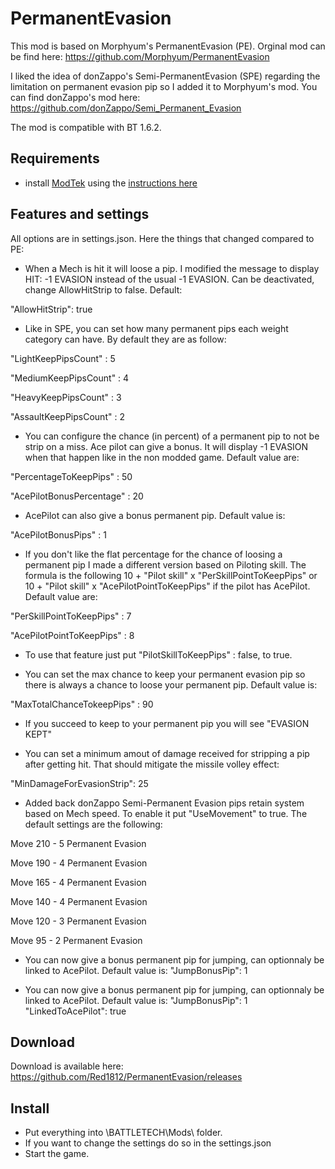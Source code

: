 # PermanentEvasion
This mod is based on Morphyum's PermanentEvasion (PE).
Orginal mod can be find here:
https://github.com/Morphyum/PermanentEvasion

I liked the idea of donZappo's Semi-PermanentEvasion (SPE) regarding the limitation on permanent evasion pip so I added it to Morphyum's mod.
You can find donZappo's mod here:
https://github.com/donZappo/Semi_Permanent_Evasion

The mod is compatible with BT 1.6.2.

## Requirements

* install [ModTek](https://github.com/BattletechModders/ModTek/releases) using the [instructions here](https://github.com/BattletechModders/ModTek)

## Features and settings

All options are in settings.json.
Here the things that changed compared to PE:
- When a Mech is hit it will loose a pip. I modified the message to display HIT: -1 EVASION instead of the usual -1 EVASION. Can be deactivated, change AllowHitStrip to false. Default:

"AllowHitStrip": true

- Like in SPE, you can set how many permanent pips each weight category can have. By default they are as follow:

"LightKeepPipsCount" : 5

"MediumKeepPipsCount" : 4

"HeavyKeepPipsCount" : 3

"AssaultKeepPipsCount" : 2

- You can configure the chance (in percent) of a permanent pip to not be strip on a miss. Ace pilot can give a bonus. It will display -1 EVASION when that happen like in the non modded game. Default value are:

"PercentageToKeepPips" : 50

"AcePilotBonusPercentage" : 20

- AcePilot can also give a bonus permanent pip. Default value is:

"AcePilotBonusPips" : 1

- If you don't like the flat percentage for the chance of loosing a permanent pip I made a different version based on Piloting skill. The formula is the following 10 + "Pilot skill" x "PerSkillPointToKeepPips" or 10 + "Pilot skill" x "AcePilotPointToKeepPips" if the pilot has AcePilot. Default value are:

"PerSkillPointToKeepPips" : 7

"AcePilotPointToKeepPips" : 8

- To use that feature just put "PilotSkillToKeepPips" : false, to true.

- You can set the max chance to keep your permanent evasion pip so there is always a chance to loose your permanent pip. Default value is:

"MaxTotalChanceTokeepPips" : 90

- If you succeed to keep to your permanent pip you will see "EVASION KEPT"

- You can set a minimum amout of damage received for stripping a pip after getting hit. That should mitigate the missile volley effect:

"MinDamageForEvasionStrip": 25

- Added back donZappo Semi-Permanent Evasion pips retain system based on Mech speed. To enable it put "UseMovement" to true. The default settings are the following:

Move 210 - 5 Permanent Evasion

Move 190 - 4 Permanent Evasion

Move 165 - 4 Permanent Evasion

Move 140 - 4 Permanent Evasion

Move 120 - 3 Permanent Evasion

Move 95 - 2 Permanent Evasion

- You can now give a bonus permanent pip for jumping, can optionnaly be linked to AcePilot. Default value is:
		"JumpBonusPip": 1

- You can now give a bonus permanent pip for jumping, can optionnaly be linked to AcePilot. Default value is:
		"JumpBonusPip": 1
		"LinkedToAcePilot": true

## Download
Download is available here:
https://github.com/Red1812/PermanentEvasion/releases
    
## Install
- Put  everything into \BATTLETECH\Mods\ folder.
- If you want to change the settings do so in the settings.json
- Start the game.
